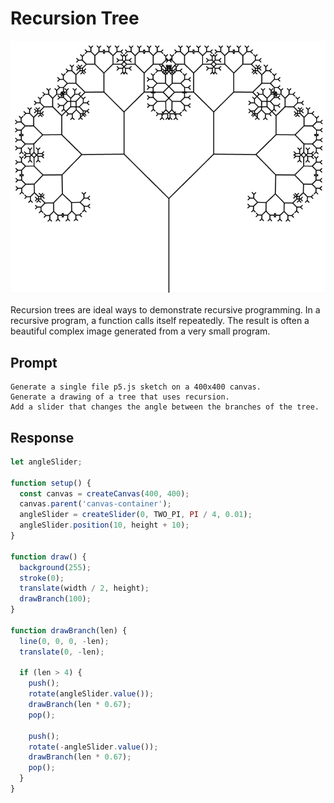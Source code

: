 # Recursion Tree

![Recursion Tree Icon](icon.png)

Recursion trees are ideal ways to demonstrate recursive programming.
In a recursive program, a function calls itself repeatedly.
The result is often a beautiful complex image generated from
a very small program.

## Prompt

```linenums="0"
Generate a single file p5.js sketch on a 400x400 canvas.
Generate a drawing of a tree that uses recursion.
Add a slider that changes the angle between the branches of the tree.
```

## Response

```js
let angleSlider;

function setup() {
  const canvas = createCanvas(400, 400);
  canvas.parent('canvas-container');
  angleSlider = createSlider(0, TWO_PI, PI / 4, 0.01);
  angleSlider.position(10, height + 10);
}

function draw() {
  background(255);
  stroke(0);
  translate(width / 2, height);
  drawBranch(100);
}

function drawBranch(len) {
  line(0, 0, 0, -len);
  translate(0, -len);

  if (len > 4) {
    push();
    rotate(angleSlider.value());
    drawBranch(len * 0.67);
    pop();

    push();
    rotate(-angleSlider.value());
    drawBranch(len * 0.67);
    pop();
  }
}
```